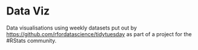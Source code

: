 # Data Viz
Data visualisations using weekly datasets put out by https://github.com/rfordatascience/tidytuesday as part of a project for the #RStats community.
